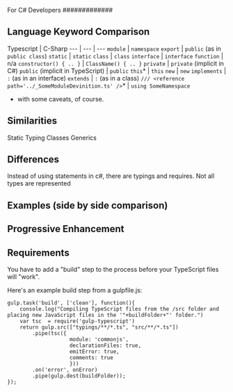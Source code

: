 For C# Developers
#############

## Language Keyword Comparison

Typescript | C-Sharp
--- | --- | ---
`module` | `namespace`
`export` | `public` (as in `public class`)
`static` | `static`
`class` | `class`
`interface` | `interface`
`function` | n/a
`constructor() { .. }` | `ClassName() { .. }`
`private` | `private` (implicit in C#)
`public` (implicit in TypeScript) | `public`
`this`* | `this`
`new` | `new`
`implements` | `:` (as in an interface)
`extends` | `:` (as in a class)
`/// <reference path='../_SomeModuleDevinition.ts' />`* | `using SomeNamespace`

* with some caveats, of course.

## Similarities

Static Typing
Classes
Generics

## Differences

Instead of using statements in c#, there are typings and requires.
Not all types are represented

## Examples (side by side comparison)


## Progressive Enhancement


## Requirements

You have to add a "build" step to the process before your TypeScript files will "work".

Here's an example build step from a gulpfile.js:
```
gulp.task('build', ['clean'], function(){
	console.log("Compiling TypeScript files from the /src folder and placing new JavaScript files in the '"+buildFolder+"' folder.")		
	var tsc  = require('gulp-typescript')	
	return gulp.src(["typings/**/*.ts", "src/**/*.ts"])		
		.pipe(tsc({
		            module: 'commonjs',
		            declarationFiles: true,
		            emitError: true,
		            comments: true
		            }))		       
		.on('error', onError)
		.pipe(gulp.dest(buildFolder));		
});
```
